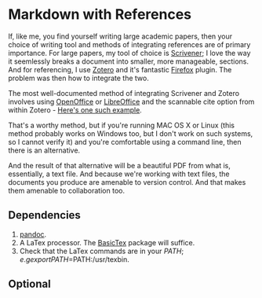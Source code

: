 # Markdown with References

If, like me, you find yourself writing large academic papers, then your choice of writing tool and methods of integrating references are of primary importance. For large papers, my tool of choice is [Scrivener](https://www.literatureandlatte.com/scrivener.php); I love the way it seemlessly breaks a document into smaller, more manageable, sections. And for referencing, I use [Zotero](https://www.zotero.org/) and it's fantastic [Firefox](https://www.mozilla.org/en-GB/firefox/new/) plugin. The problem was then how to integrate the two. 

The most well-documented method of integrating Scrivener and Zotero involves using [OpenOffice](https://www.openoffice.org/) or [LibreOffice](https://www.libreoffice.org/) and the scannable cite option from within Zotero - [Here's one such example](http://thedigitalresearcher.com/how-to-use-zotero-with-scrivener/). 

That's a worthy method, but if you're running MAC OS X or Linux (this method probably works on Windows too, but I don't work on such systems, so I cannot verify it) and you're comfortable using a command line, then there is an alternative. 

And the result of that alternative will be a beautiful PDF from what is, essentially, a text file. And because we're working with text files, the documents you produce are amenable to version control. And that makes them amenable to collaboration too.

## Dependencies

1. [pandoc](http://pandoc.org/).
2. A LaTex processor. The [BasicTex](http://www.tug.org/mactex/morepackages.html) package will suffice.
3. Check that the LaTex commands are in your $PATH; e.g export PATH=$PATH:/usr/texbin.

## Optional


